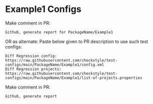 # Example1 Configs
Make comment in PR:
```
Github, generate report for PackageName/Example1
```
OR as alternate:
Paste below given to PR description to use such test configs:
```
Diff Regression config: https://raw.githubusercontent.com/checkstyle/test-configs/main/PackageName/Example1/config.xml
Diff Regression projects: https://raw.githubusercontent.com/checkstyle/test-configs/main/PackageName/Example1/list-of-projects.properties
```
Make comment in PR:
```
Github, generate report
```
